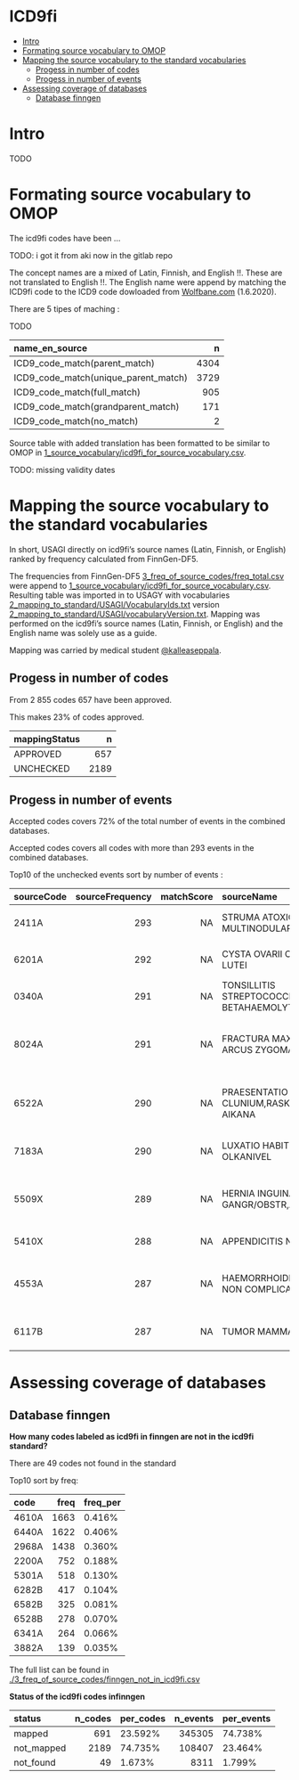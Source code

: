 ICD9fi
================

  - [Intro](#intro)
  - [Formating source vocabulary to
    OMOP](#formating-source-vocabulary-to-omop)
  - [Mapping the source vocabulary to the standard
    vocabularies](#mapping-the-source-vocabulary-to-the-standard-vocabularies)
      - [Progess in number of codes](#progess-in-number-of-codes)
      - [Progess in number of events](#progess-in-number-of-events)
  - [Assessing coverage of databases](#assessing-coverage-of-databases)
      - [Database finngen](#database-finngen)

# Intro

TODO

# Formating source vocabulary to OMOP

The icd9fi codes have been …

TODO: i got it from aki now in the gitlab repo

The concept names are a mixed of Latin, Finnish, and English \!\!. These
are not translated to English \!\!. The English name were append by
matching the ICD9fi code to the ICD9 code dowloaded from
[Wolfbane.com](http://www.wolfbane.com/icd/) (1.6.2020).

There are 5 tipes of maching :

TODO

<div class="kable-table">

| name\_en\_source                         |    n |
| :--------------------------------------- | ---: |
| ICD9\_code\_match(parent\_match)         | 4304 |
| ICD9\_code\_match(unique\_parent\_match) | 3729 |
| ICD9\_code\_match(full\_match)           |  905 |
| ICD9\_code\_match(grandparent\_match)    |  171 |
| ICD9\_code\_match(no\_match)             |    2 |

</div>

Source table with added translation has been formatted to be similar to
OMOP in
[1\_source\_vocabulary/icd9fi\_for\_source\_vocabulary.csv](1_source_vocabulary/icd9fi_for_source_vocabulary.csv).

TODO: missing validity dates

# Mapping the source vocabulary to the standard vocabularies

In short, USAGI directly on icd9fi’s source names (Latin, Finnish, or
English) ranked by frequency calculated from FinnGen-DF5.

The frequencies from FinnGen-DF5
[3\_freq\_of\_source\_codes/freq\_total.csv](3_freq_of_source_codes/freq_total.csv)
were append to
[1\_source\_vocabulary/icd9fi\_for\_source\_vocabulary.csv](1_source_vocabulary/icd9fi_for_source_vocabulary.csv).
Resulting table was imported in to USAGY with vocabularies
[2\_mapping\_to\_standard/USAGI/VocabularyIds.txt](2_mapping_to_standard/USAGI/VocabularyIds.txt)
version
[2\_mapping\_to\_standard/USAGI/vocabularyVersion.txt](2_mapping_to_standard/USAGI/vocabularyVersion.txt).
Mapping was performed on the icd9fi’s source names (Latin, Finnish, or
English) and the English name was solely use as a guide.

Mapping was carried by medical student
[@kalleaseppala](github.com/kalleaseppala).

## Progess in number of codes

From 2 855 codes 657 have been approved.

This makes 23% of codes approved.

<div class="kable-table">

| mappingStatus |    n |
| :------------ | ---: |
| APPROVED      |  657 |
| UNCHECKED     | 2189 |

</div>

## Progess in number of events

Accepted codes covers 72% of the total number of events in the combined
databases.

Accepted codes covers all codes with more than 293 events in the
combined databases.

Top10 of the unchecked events sort by number of events :

<div class="kable-table">

| sourceCode | sourceFrequency | matchScore | sourceName                                         | name\_en\_icd9                                              |
| :--------- | --------------: | ---------: | :------------------------------------------------- | :---------------------------------------------------------- |
| 2411A      |             293 |         NA | STRUMA ATOXICA MULTINODULARIS                      | Nontoxic multinodular goiter                                |
| 6201A      |             292 |         NA | CYSTA OVARII CORPORIS LUTEI                        | Corpus luteum cyst or hematoma                              |
| 0340A      |             291 |         NA | TONSILLITIS STREPTOCOCCICA,STREPTOC BETAHAEMOLYT-A | Streptococcal sore throat                                   |
| 8024A      |             291 |         NA | FRACTURA MAXILLAE ET ARCUS ZYGOMATICI              | Closed fracture of malar and maxillary bones                |
| 6522A      |             290 |         NA | PRAESENTATIO CLUNIUM,RASKAUDEN AIKANA              | Breech presentation without mention of version              |
| 7183A      |             290 |         NA | LUXATIO HABITUALIS, OLKANIVEL                      | Recurrent dislocation of joint                              |
| 5509X      |             289 |         NA | HERNIA INGUINALIS SINE GANGR/OBSTR,ALIA SEU NUD    | Inguinal hernia, without mention of obstruction or gangrene |
| 5410X      |             288 |         NA | APPENDICITIS NUD                                   | Appendicitis, unqualified                                   |
| 4553A      |             287 |         NA | HAEMORRHOIDES EXTERNI NON COMPLICATAE              | External hemorrhoids without mention of complication        |
| 6117B      |             287 |         NA | TUMOR MAMMAE                                       | Signs and symptoms in breast                                |

</div>

# Assessing coverage of databases

## Database finngen

**How many codes labeled as icd9fi in finngen are not in the icd9fi
standard?**

There are 49 codes not found in the standard

Top10 sort by freq:

| code  | freq | freq\_per |
| :---- | ---: | :-------- |
| 4610A | 1663 | 0.416%    |
| 6440A | 1622 | 0.406%    |
| 2968A | 1438 | 0.360%    |
| 2200A |  752 | 0.188%    |
| 5301A |  518 | 0.130%    |
| 6282B |  417 | 0.104%    |
| 6582B |  325 | 0.081%    |
| 6528B |  278 | 0.070%    |
| 6341A |  264 | 0.066%    |
| 3882A |  139 | 0.035%    |

The full list can be found in
[./3\_freq\_of\_source\_codes/finngen\_not\_in\_icd9fi.csv](./3_freq_of_source_codes/finngen_not_in_icd9fi.csv)

**Status of the icd9fi codes infinngen**

| status      | n\_codes | per\_codes | n\_events | per\_events |
| :---------- | -------: | :--------- | --------: | :---------- |
| mapped      |      691 | 23.592%    |    345305 | 74.738%     |
| not\_mapped |     2189 | 74.735%    |    108407 | 23.464%     |
| not\_found  |       49 | 1.673%     |      8311 | 1.799%      |

